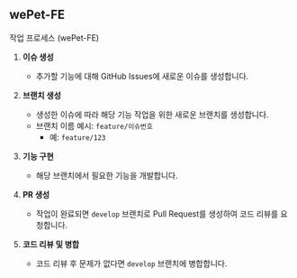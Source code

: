 wePet-FE 
---
작업 프로세스 (wePet-FE)

1. **이슈 생성**
   - 추가할 기능에 대해 GitHub Issues에 새로운 이슈를 생성합니다.

2. **브랜치 생성**
   - 생성한 이슈에 따라 해당 기능 작업을 위한 새로운 브랜치를 생성합니다.
   - 브랜치 이름 예시: `feature/이슈번호`
     - 예: `feature/123`

3. **기능 구현**
   - 해당 브랜치에서 필요한 기능을 개발합니다.

4. **PR 생성**
   - 작업이 완료되면 `develop` 브랜치로 Pull Request를 생성하여 코드 리뷰를 요청합니다.

5. **코드 리뷰 및 병합**
   - 코드 리뷰 후 문제가 없다면 `develop` 브랜치에 병합합니다.
